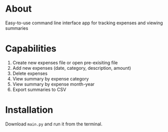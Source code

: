 # About
Easy-to-use command line interface app for tracking expenses and viewing summaries

# Capabilities
1. Create new expenses file or open pre-exisiting file
2. Add new expenses (date, category, description, amount)
3. Delete expenses
4. View summary by expense category
5. View summary by expense month-year
6. Export summaries to CSV

# Installation
Download `main.py` and run it from the terminal.
